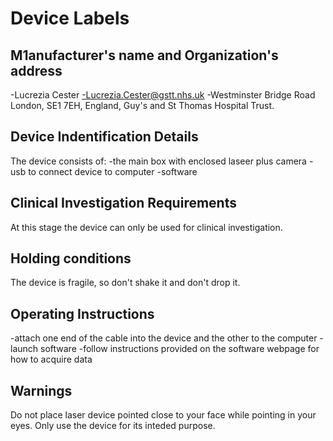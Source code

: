 # Device Labels

## M1anufacturer's name and Organization's address
-Lucrezia Cester
-Lucrezia.Cester@gstt.nhs.uk
-Westminster Bridge Road London, SE1 7EH, England, Guy's and St Thomas Hospital Trust.

## Device Indentification Details
The device consists of:
-the main box with enclosed laseer plus camera
-usb to connect device to computer
-software

## Clinical Investigation Requirements
At this stage the device can only be used for clinical investigation.

## Holding conditions
The device is fragile, so don't shake it and don't drop it.

## Operating Instructions
-attach one end of the cable into the device and the other to the computer
-launch software
-follow instructions provided on the software webpage for how to acquire data

## Warnings
Do not place laser device pointed close to your face while pointing in your eyes. Only use the device for its inteded purpose.
